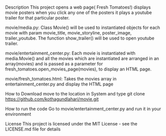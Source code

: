Description
This project opens a web page( Fresh Tomatoes!) displays movie posters when you click any one of the posters it plays a
youtube trailer for that particular poster.

movie/media.py:
Class Movie() will be used to instantiated objects for each movie with param movie_title, movie_storyline, poster_image, trailer_youtube. The function show_trailer() will be used to open youtube trailer.

movie/entertainment_center.py:
Each movie is instantiated with media.Movie() and all the movies which are instantiated are arranged in an array(movies) and is passed as a parameter for fresh_tomatoes.open_movies_page(movies), to display an HTML page.

movie/fresh_tomatoes.html:
Takes the movies array in entertainment_center.py and display the HTML page

How to Download
move to the location in System and type
git clone https://github.com/kothagundlahari/movie.git

How to run the code
Go to movie/entertainment_center.py and run it in your environment


License
This project is licensed under the MIT License - see the LICENSE.md file for details
